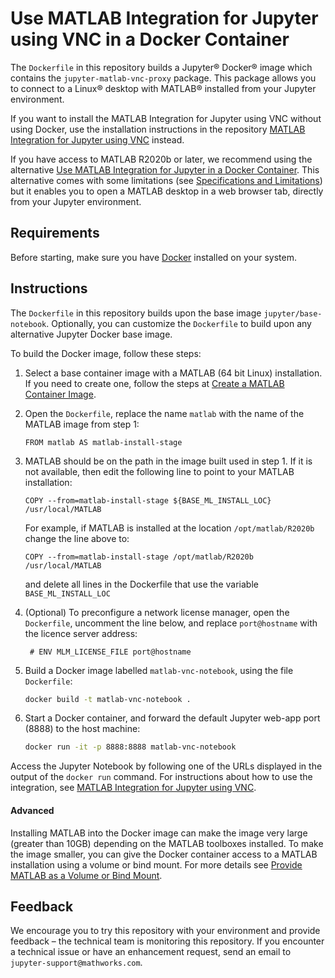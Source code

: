 # Use MATLAB Integration for Jupyter using VNC in a Docker Container

The `Dockerfile` in this repository builds a Jupyter® Docker® image which contains the `jupyter-matlab-vnc-proxy` package.
This package allows you to connect to a Linux® desktop with MATLAB® installed from your Jupyter environment.

If you want to install the MATLAB Integration for Jupyter using VNC without using Docker, use the installation instructions in the repository
[MATLAB Integration for Jupyter using VNC](https://github.com/mathworks/jupyter-matlab-vnc-proxy) instead.

If you have access to MATLAB R2020b or later, we recommend using the alternative [Use MATLAB Integration for Jupyter in a Docker Container](https://github.com/mathworks-ref-arch/matlab-integration-for-jupyter/tree/main/matlab).
This alternative comes with some limitations (see [Specifications and Limitations](https://www.mathworks.com/products/matlab-online/limitations.html)) but it enables you to open a MATLAB desktop in a web browser tab, directly from your Jupyter environment.

## Requirements

Before starting, make sure you have [Docker](https://docs.docker.com/get-docker/) installed on your system.

## Instructions

The `Dockerfile` in this repository builds upon the base image `jupyter/base-notebook`. Optionally, you can customize the `Dockerfile` to build upon any alternative Jupyter Docker base image.

To build the Docker image, follow these steps:

1. Select a base container image with a MATLAB (64 bit Linux) installation. If you need to create one, follow the steps at [Create a MATLAB Container Image](https://github.com/mathworks-ref-arch/matlab-dockerfile).

2. Open the `Dockerfile`, replace the name `matlab` with the name of the MATLAB image from step 1:

   ```
   FROM matlab AS matlab-install-stage
   ```

3. MATLAB should be on the path in the image built used in step 1.
   If it is not available, then edit the following line to point to your MATLAB installation:

   ```
   COPY --from=matlab-install-stage ${BASE_ML_INSTALL_LOC} /usr/local/MATLAB
   ```

   For example, if MATLAB is installed at the location `/opt/matlab/R2020b` change the line above to:

   ```
   COPY --from=matlab-install-stage /opt/matlab/R2020b /usr/local/MATLAB
   ```
   and delete all lines in the Dockerfile that use the variable `BASE_ML_INSTALL_LOC`

4. (Optional) To preconfigure a network license manager, open the `Dockerfile`, uncomment the line below, and replace `port@hostname` with the licence server address:

   ```
    # ENV MLM_LICENSE_FILE port@hostname
   ```

5. Build a Docker image labelled `matlab-vnc-notebook`, using the file `Dockerfile`:

   ```bash
   docker build -t matlab-vnc-notebook .
   ```

6. Start a Docker container, and
forward the default Jupyter web-app port (8888) to the host machine:

   ```bash
   docker run -it -p 8888:8888 matlab-vnc-notebook
   ```

Access the Jupyter Notebook by following one of the URLs displayed in the output of the ```docker run``` command.
For instructions about how to use the integration, see [MATLAB Integration for Jupyter using VNC](https://github.com/mathworks/jupyter-matlab-vnc-proxy).

#### Advanced

Installing MATLAB into the Docker image can make the image very large (greater than 10GB) depending on the MATLAB toolboxes installed.
To make the image smaller, you can give the Docker container access to a MATLAB installation using a volume or bind mount. For more details see [Provide MATLAB as a Volume or Bind Mount](/matlab-vnc/MATLAB_mounted.md).

## Feedback

We encourage you to try this repository with your environment and provide feedback – the technical team is monitoring this repository. If you encounter a technical issue or have an enhancement request, send an email to `jupyter-support@mathworks.com`.


